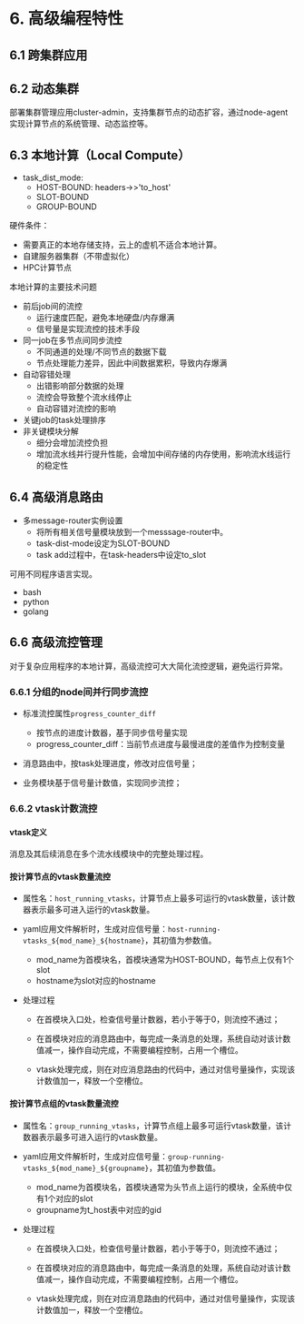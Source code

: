 # 6. 高级编程特性

## 6.1 跨集群应用


## 6.2 动态集群

部署集群管理应用cluster-admin，支持集群节点的动态扩容，通过node-agent实现计算节点的系统管理、动态监控等。

## 6.3 本地计算（Local Compute）

- task_dist_mode: 
  - HOST-BOUND: headers->>'to_host'
  - SLOT-BOUND
  - GROUP-BOUND

硬件条件：
- 需要真正的本地存储支持，云上的虚机不适合本地计算。
- 自建服务器集群（不带虚拟化）
- HPC计算节点


本地计算的主要技术问题
- 前后job间的流控
  - 运行速度匹配，避免本地硬盘/内存爆满
  - 信号量是实现流控的技术手段
- 同一job在多节点间同步流控
  - 不同通道的处理/不同节点的数据下载
  - 节点处理能力差异，因此中间数据累积，导致内存爆满
- 自动容错处理
  - 出错影响部分数据的处理
  - 流控会导致整个流水线停止
  - 自动容错对流控的影响
- 关键job的task处理排序
- 非关键模块分解
  - 细分会增加流控负担
  - 增加流水线并行提升性能，会增加中间存储的内存使用，影响流水线运行的稳定性

## 6.4 高级消息路由

- 多message-router实例设置
  - 将所有相关信号量模块放到一个messsage-router中。
  - task-dist-mode设定为SLOT-BOUND
  - task add过程中，在task-headers中设定to_slot

可用不同程序语言实现。
- bash
- python
- golang

## 6.6 高级流控管理

对于复杂应用程序的本地计算，高级流控可大大简化流控逻辑，避免运行异常。

### 6.6.1 分组的node间并行同步流控
- 标准流控属性```progress_counter_diff```
  - 按节点的进度计数器，基于同步信号量实现
  - progress_counter_diff：当前节点进度与最慢进度的差值作为控制变量

- 消息路由中，按task处理进度，修改对应信号量；
- 业务模块基于信号量计数值，实现同步流控；

### 6.6.2 vtask计数流控

#### vtask定义

消息及其后续消息在多个流水线模块中的完整处理过程。


#### 按计算节点的vtask数量流控
- 属性名：```host_running_vtasks```，计算节点上最多可运行的vtask数量，该计数器表示最多可进入运行的vtask数量。

- yaml应用文件解析时，生成对应信号量：```host-running-vtasks_${mod_name}_${hostname}```，其初值为参数值。
  - mod_name为首模块名，首模块通常为HOST-BOUND，每节点上仅有1个slot
  - hostname为slot对应的hostname

- 处理过程
  - 在首模块入口处，检查信号量计数器，若小于等于0，则流控不通过；
  - 在首模块对应的消息路由中，每完成一条消息的处理，系统自动对该计数值减一，操作自动完成，不需要编程控制，占用一个槽位。

  - vtask处理完成，则在对应消息路由的代码中，通过对信号量操作，实现该计数值加一，释放一个空槽位。

#### 按计算节点组的vtask数量流控
- 属性名：```group_running_vtasks```，计算节点组上最多可运行vtask数量，该计数器表示最多可进入运行的vtask数量。

- yaml应用文件解析时，生成对应信号量：```group-running-vtasks_${mod_name}_${groupname}```，其初值为参数值。
  - mod_name为首模块名，首模块通常为头节点上运行的模块，全系统中仅有1个对应的slot
  - groupname为t_host表中对应的gid

- 处理过程
  - 在首模块入口处，检查信号量计数器，若小于等于0，则流控不通过；
  - 在首模块对应的消息路由中，每完成一条消息的处理，系统自动对该计数值减一，操作自动完成，不需要编程控制，占用一个槽位。

  - vtask处理完成，则在对应消息路由的代码中，通过对信号量操作，实现该计数值加一，释放一个空槽位。
